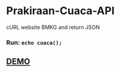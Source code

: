 # Prakiraan-Cuaca-API
cURL website BMKG and return JSON
<h3>Run: <code>echo cuaca();</code></h3>
<a href="http://ibacor.com/api/prakiraan-cuaca" target="_BLANK"><h2>DEMO</h2></a>
